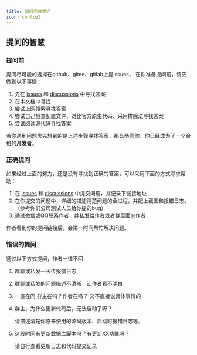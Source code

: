 ```yaml
---
title: 如何高效提问
icon: config2
---
```


## 提问的智慧


### 提问前

提问尽可能的选择在github、gitee、gitlab上提issues， 在你准备提问前，请先做到以下事情：

1. 先在 [issues](https://github.com/zuihou/lamp-cloud/issues) 和 [discussions](https://github.com/zuihou/lamp-cloud/discussions) 中寻找答案
2. 在本文档中寻找
3. 尝试上网搜索寻找答案
4. 尝试自己检查配置文件、对比官方原生代码、采用排除法寻找答案
5. 尝试阅读源代码寻找答案

若你遇到问题优先想到的是上述步骤寻找答案，那么恭喜你，你已经成为了一个合格的**开发者**。



### 正确提问

如果经过上面的努力，还是没有寻找到正确的答案，可以采用下面的方式寻求帮助：

1. 在 [issues](https://github.com/zuihou/lamp-cloud/issues) 和 [discussions](https://github.com/zuihou/lamp-cloud/discussions) 中提交问题，并记录下链接地址
2. 在你提交的问题中，详细的描述清楚问题的全过程，并配上截图和报错日志。（参考你们公司测试人员给你提的bug）
3. 通过微信或QQ联系作者，并私发给作者或者群里面@作者

作者看到你的提问链接后，会第一时间帮忙解决问题。 



### 错误的提问

通过以下方式提问，作者一律不回

1. 群聊或私发一长传报错日志

2. 群聊或私发的问题描述不清晰，让作者看不明白

3. 一直在问 群主在吗？作者在吗？ 又不直接说具体事情的

4. 群主，为什么更新代码后，无法启动了呀？    

   请描述清楚你原来使用的源码版本、启动时报错日志等。

5. 这段时间有更新数据库脚本吗？有更新XX功能吗？

   请自行查看更新日志和代码提交记录

   
